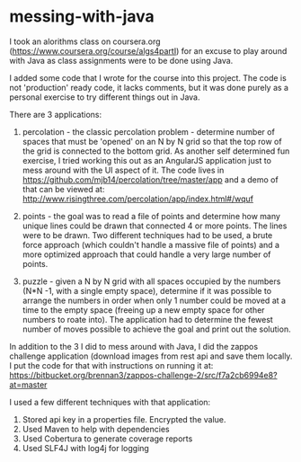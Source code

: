 messing-with-java
=================

I took an alorithms class on coursera.org (https://www.coursera.org/course/algs4partI) for an excuse to play around with Java as class assignments were to be done using Java.

I added some code that I wrote for the course into this project.  The code is not 'production' ready code, it lacks comments, but it was done purely as a personal exercise to try different things out in Java.

There are 3 applications:

1. percolation - the classic percolation problem - determine number of spaces that must be 'opened' on an N by N grid so that the top row of the grid is connected to the bottom grid.  As another self determined fun exercise, I tried working this out as an AngularJS application just to mess around with the UI aspect of it.  The code lives in https://github.com/mjb14/percolation/tree/master/app and a demo of that can be viewed at: http://www.risingthree.com/percolation/app/index.html#/wquf

2. points - the goal was to read a file of points and determine how many unique lines could be drawn that connected 4 or more points.  The lines were to be drawn.  Two different techniques had to be used, a brute force approach (which couldn't handle a massive file of points) and a more optimized approach that could handle a very large number of points.

3. puzzle - given a N by N grid with all spaces occupied by the numbers (N*N -1, with a single empty space), determine if it was possible to arrange the numbers in order when only 1 number could be moved at a time to the empty space (freeing up a new empty space for other numbers to roate into).  The application had to determine the fewest number of moves possible to achieve the goal and print out the solution.

In addition to the 3 I did to mess around with Java, I did the zappos challenge application (download images from rest api and save them locally.  I put the code for that with instructions on running it at: https://bitbucket.org/brennan3/zappos-challenge-2/src/f7a2cb6994e8?at=master

I used a few different techniques with that application: 
1. Stored api key in a properties file.  Encrypted the value.
2. Used Maven to help with dependencies
3. Used Cobertura to generate coverage reports
4. Used SLF4J with log4j for logging